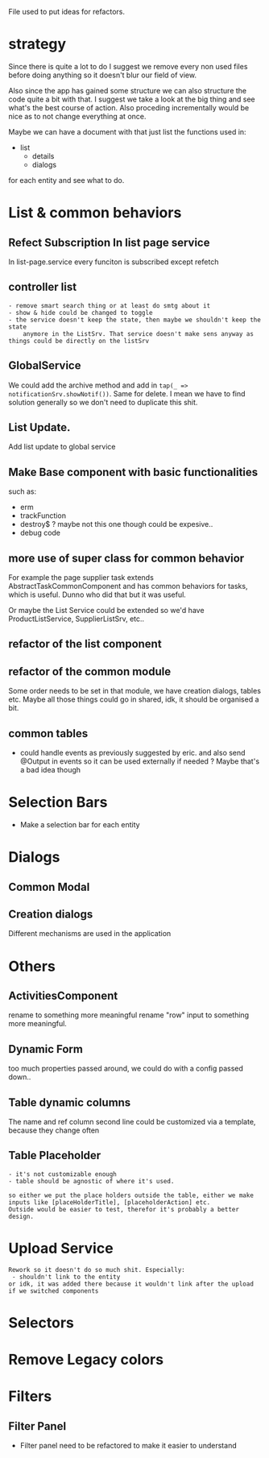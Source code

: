

File used to put ideas for refactors.


# strategy
Since there is quite a lot to do I suggest we remove every non used files before doing anything so it doesn't blur our field of view.

Also since the app has gained some structure we can also structure the code quite a bit with that. I suggest we take a look at the big thing and see what's the best course of action. Also proceding incrementally would be nice as to not change everything at once.

Maybe we can have a document with that just list the functions used in:

  - list
	- details
	- dialogs

for each entity and see what to do.


# List & common behaviors

## Refect Subscription In list page service
In list-page.service every funciton is subscribed except refetch


## controller list
	- remove smart search thing or at least do smtg about it
	- show & hide could be changed to toggle
	- the service doesn't keep the state, then maybe we shouldn't keep the state 
		anymore in the ListSrv. That service doesn't make sens anyway as things could be directly on the listSrv


## GlobalService
We could add the archive method and add in `tap(_ => notificationSrv.showNotif())`. Same for delete.
I mean we have to find solution generally so we don't need to duplicate this shit.

## List Update.
Add list update to global service

## Make Base component with basic functionalities
such as:

 - erm
 - trackFunction
 - destroy$ ? maybe not this one though could be expesive..
 - debug code


## more use of super class for common behavior

For example the page supplier task extends AbstractTaskCommonComponent and has common behaviors for tasks, which is useful. Dunno who did that but it was useful.

Or maybe the List Service could be extended so we'd have ProductListService, SupplierListSrv, etc.. 


## refactor of the list component


## refactor of the common module

Some order needs to be set in that module, we have creation dialogs, tables etc. Maybe all those things could go in shared, idk, it should be organised a bit.

## common tables
  - could handle events as previously suggested by eric. and also send @Output in events so it can be used externally if needed ? Maybe that's a bad idea though

# Selection Bars

  - Make a selection bar for each entity

# Dialogs

## Common Modal

## Creation dialogs

Different mechanisms are used in the application

# Others

## ActivitiesComponent
rename to something more meaningful
rename "row" input to something more meaningful.


## Dynamic Form
too much properties passed around, we could do with a config passed down..

## Table dynamic columns
The name and ref column second line could be customized via a template, because they change often

## Table Placeholder

	- it's not customizable enough
	- table should be agnostic of where it's used.

	so either we put the place holders outside the table, either we make inputs like [placeHolderTitle], [placeholderAction] etc.
	Outside would be easier to test, therefor it's probably a better design.

# Upload Service

	Rework so it doesn't do so much shit. Especially:
	 - shouldn't link to the entity
	or idk, it was added there because it wouldn't link after the upload if we switched components


# Selectors

# Remove Legacy colors

# Filters 

## Filter Panel
  - Filter panel need to be refactored to make it easier to understand
